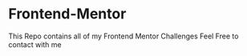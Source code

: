 # Frontend-Mentor
This Repo contains all of my Frontend Mentor Challenges Feel Free to  contact with  me
